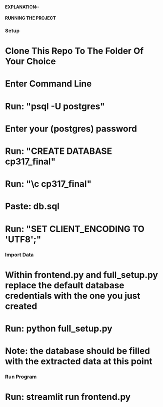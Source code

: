 #### EXPLANATION::

#### RUNNING THE PROJECT


### Setup
# Clone This Repo To The Folder Of Your Choice
# Enter Command Line
# Run: "psql -U postgres"
# Enter your (postgres) password
# Run: "CREATE DATABASE cp317_final"
# Run: "\c cp317_final"
# Paste: db.sql
# Run: "SET CLIENT_ENCODING TO 'UTF8';"

### Import Data
# Within frontend.py and full_setup.py replace the default database credentials with the one you just created
# Run: python full_setup.py
# Note: the database should be filled with the extracted data at this point

### Run Program
# Run: streamlit run frontend.py


